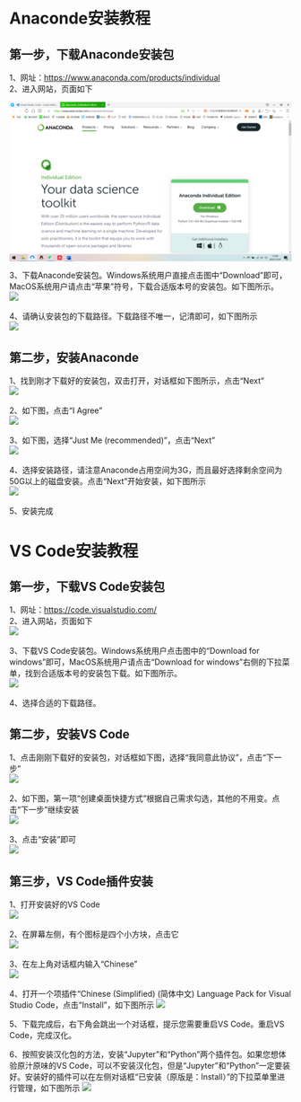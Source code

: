 # Anaconde安装教程

## 第一步，下载Anaconde安装包

1、网址：https://www.anaconda.com/products/individual  
2、进入网站，页面如下  
<div  align="center">    
<img src="imgs/2021-12-04-13-38-39.png" width = "600" alt="图片名称" align=center />
</div>

3、下载Anaconde安装包。Windows系统用户直接点击图中“Download”即可，MacOS系统用户请点击“苹果”符号，下载合适版本号的安装包。如下图所示。  
![](2021-12-04-13-15-00.png)

4、请确认安装包的下载路径。下载路径不唯一，记清即可，如下图所示  
![](2021-12-04-13-20-51.png)  


## 第二步，安装Anaconde

1、找到刚才下载好的安装包，双击打开，对话框如下图所示，点击“Next”  
![](2021-12-04-13-31-13.png)  

2、如下图，点击“I Agree”  
![](2021-12-04-13-31-43.png)  

3、如下图，选择“Just Me (recommended)”，点击“Next”  
![](2021-12-04-13-32-07.png)  

4、选择安装路径，请注意Anaconde占用空间为3G，而且最好选择剩余空间为50G以上的磁盘安装。点击“Next”开始安装，如下图所示  
![](2021-12-04-13-35-36.png)

5、安装完成

# VS Code安装教程

## 第一步，下载VS Code安装包

1、网址：https://code.visualstudio.com/  
2、进入网站，页面如下  
![](2021-12-04-13-41-44.png)  

3、下载VS Code安装包。Windows系统用户点击图中的“Download for windows”即可，MacOS系统用户请点击“Download for windows”右侧的下拉菜单，找到合适版本号的安装包下载。如下图所示。  
![](2021-12-04-13-47-46.png) 

4、选择合适的下载路径。  

## 第二步，安装VS Code

1、点击刚刚下载好的安装包，对话框如下图，选择“我同意此协议”，点击“下一步”  
![](2021-12-04-13-52-58.png)  

2、如下图，第一项“创建桌面快捷方式”根据自己需求勾选，其他的不用变。点击“下一步”继续安装  
![](2021-12-04-13-54-29.png)  

3、点击“安装”即可  
![](2021-12-04-13-55-36.png)  

## 第三步，VS Code插件安装

1、打开安装好的VS Code  
![](2021-12-04-14-19-06.png)  

2、在屏幕左侧，有个图标是四个小方块，点击它  
![](2021-12-04-14-19-25.png)  

3、在左上角对话框内输入“Chinese”  
![](2021-12-04-14-19-51.png)  

4、打开一个项插件“Chinese (Simplified) (简体中文) Language Pack for Visual Studio Code，点击“Install”，如下图所示
![](2021-12-04-14-20-27.png)  

5、下载完成后，右下角会跳出一个对话框，提示您需要重启VS Code。重启VS Code，完成汉化。  

6、按照安装汉化包的方法，安装“Jupyter”和“Python”两个插件包。如果您想体验原汁原味的VS Code，可以不安装汉化包，但是“Jupyter”和“Python”一定要装好。安装好的插件可以在左侧对话框“已安装（原版是：Install）”的下拉菜单里进行管理，如下图所示
![](2021-12-04-14-21-41.png)